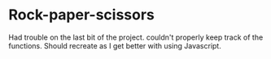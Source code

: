 # Rock-paper-scissors

Had trouble on the last bit of the project. couldn't properly keep track of the functions. Should recreate as I get better with using Javascript.
